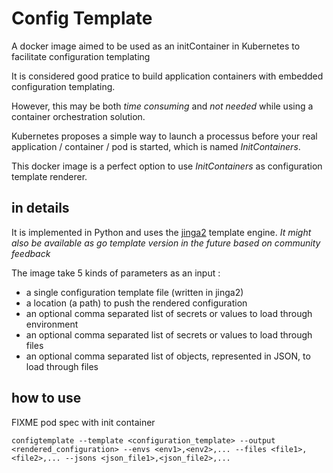 # Config Template

A docker image aimed to be used as an initContainer in Kubernetes to facilitate configuration templating

It is considered good pratice to build application containers with embedded configuration templating.

However, this may be both *time consuming* and *not needed* while using a container orchestration solution.

Kubernetes proposes a simple way to launch a processus before your real application / container / pod is started, which is named *InitContainers*.

This docker image is a perfect option to use *InitContainers* as configuration template renderer.

## in details

It is implemented in Python and uses the [jinga2](http://jinja.pocoo.org/) template engine.
*It might also be available as go template version in the future based on community feedback*

The image take 5 kinds of parameters as an input :
- a single configuration template file (written in jinga2)
- a location (a path) to push the rendered configuration
- an optional comma separated list of secrets or values to load through environment
- an optional comma separated list of secrets or values to load through files
- an optional comma separated list of objects, represented in JSON, to load through files

## how to use
FIXME pod spec with init container

`configtemplate --template <configuration_template> --output <rendered_configuration> --envs <env1>,<env2>,... --files <file1>,<file2>,... --jsons <json_file1>,<json_file2>,...`


